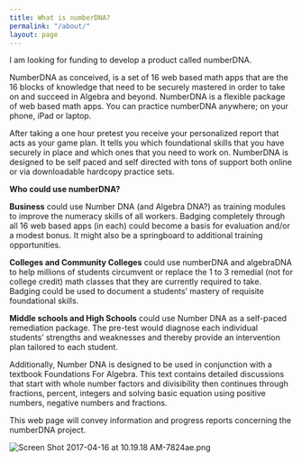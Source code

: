 ```yaml
---
title: What is numberDNA?
permalink: "/about/"
layout: page
---
```


I am looking for funding to develop a product called numberDNA.

NumberDNA as conceived, is a set of 16 web based math apps that are the 16 blocks of knowledge that need to be securely mastered in order to take on and succeed in Algebra and beyond. NumberDNA is a flexible package of web based math apps.  You can practice numberDNA anywhere; on your phone, iPad or laptop. 

After taking a one hour pretest you receive your
personalized report that acts as your game plan.  It tells you which foundational skills that you have securely in place and which ones that you need to work on. NumberDNA is designed to be self paced and self directed with tons of support both online or via downloadable hardcopy practice sets. 

**Who could use numberDNA?**

**Business** could use Number DNA (and Algebra DNA?) as training modules to improve the numeracy skills of all workers.  Badging completely through all 16 web based apps (in each) could become a basis for evaluation and/or a modest bonus.  It might also be a springboard to additional training opportunities.

**Colleges and Community Colleges** could use numberDNA and algebraDNA to help millions of students circumvent or replace the 1 to 3 remedial (not for college credit) math classes that they are currently required to take.  Badging could be used to document a students’ mastery of requisite foundational skills.

**Middle schools and High Schools** could use Number DNA as a self-paced remediation package.  The pre-test would diagnose each individual students’ strengths and weaknesses and thereby provide an intervention plan tailored to each student.

Additionally, Number DNA is designed to be used in conjunction with a textbook 
Foundations For Algebra.  This text contains detailed discussions that start with whole number factors and divisibility then continues through fractions, percent, integers and solving basic equation using positive numbers, negative numbers and fractions. 



This web page will convey information and progress reports concerning the numberDNA project. 

![Screen Shot 2017-04-16 at 10.19.18 AM-7824ae.png](/uploads/Screen%20Shot%202017-04-16%20at%2010.19.18%20AM-7824ae.png)